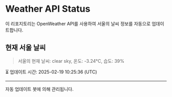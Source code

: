 
# Weather API Status

이 리포지토리는 OpenWeather API를 사용하여 서울의 날씨 정보를 자동으로 업데이트합니다.

## 현재 서울 날씨
> 서울의 현재 날씨: clear sky, 온도: -3.24°C, 습도: 39%

⏳ 업데이트 시간: 2025-02-19 10:25:36 (UTC)

---
자동 업데이트 봇에 의해 관리됩니다.
